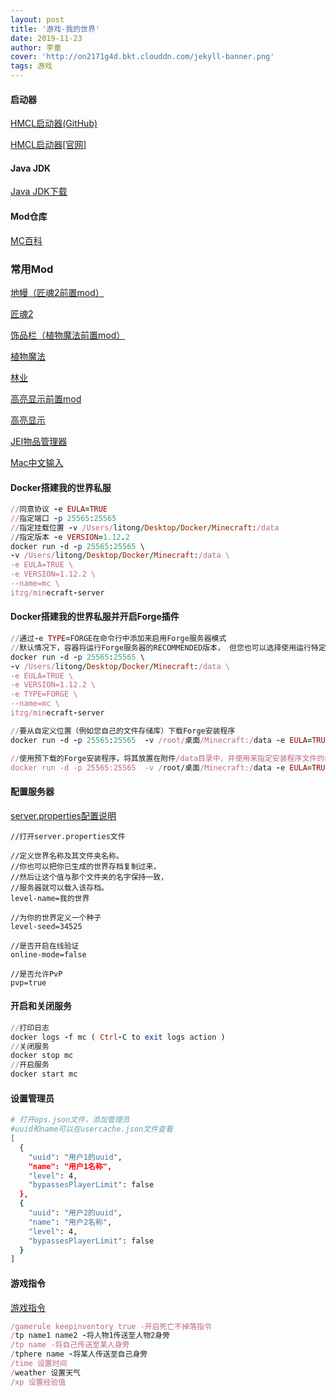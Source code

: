 ```yaml
---
layout: post
title: '游戏-我的世界'
date: 2019-11-23
author: 李童
cover: 'http://on2171g4d.bkt.clouddn.com/jekyll-banner.png'
tags: 游戏
---
```


#### 启动器

[HMCL启动器(GitHub)](https://github.com/huanghongxun/HMCL)

[HMCL启动器[官网]](https://hmcl.huangyuhui.net/)

#### Java JDK

[Java JDK下载](https://www.oracle.com/technetwork/java/javase/downloads/index.html)

#### Mod仓库

[MC百科](http://mcmod.cn)

### 常用Mod

[地幔（匠魂2前置mod）](https://www.mcmod.cn/class/329.html)

[匠魂2](https://www.mcmod.cn/class/683.html)

[饰品栏（植物魔法前置mod）](https://www.mcmod.cn/class/473.html)

[植物魔法](https://www.mcmod.cn/class/332.html)

[林业](https://www.mcmod.cn/class/5.html)

[高亮显示前置mod](https://www.mcmod.cn/class/1411.html)

[高亮显示](https://www.mcmod.cn/class/668.html)

[JEI物品管理器](https://www.mcmod.cn/class/459.html)

[Mac中文输入](https://github.com/Axeryok/CocoaInput)

#### Docker搭建我的世界私服

```ruby
//同意协议 -e EULA=TRUE
//指定端口 -p 25565:25565
//指定挂载位置 -v /Users/litong/Desktop/Docker/Minecraft:/data
//指定版本 -e VERSION=1.12.2
docker run -d -p 25565:25565 \
-v /Users/litong/Desktop/Docker/Minecraft:/data \
-e EULA=TRUE \
-e VERSION=1.12.2 \
--name=mc \
itzg/minecraft-server
```

#### Docker搭建我的世界私服并开启Forge插件

```ruby
//通过-e TYPE=FORGE在命令行中添加来启用Forge服务器模式
//默认情况下，容器将运行Forge服务器的RECOMMENDED版本， 但您也可以选择使用运行特定版本。-e FORGEVERSION=10.13.4.1448
docker run -d -p 25565:25565 \
-v /Users/litong/Desktop/Docker/Minecraft:/data \
-e EULA=TRUE \
-e VERSION=1.12.2 \
-e TYPE=FORGE \
--name=mc \
itzg/minecraft-server

//要从自定义位置（例如您自己的文件存储库）下载Forge安装程序
docker run -d -p 25565:25565  -v /root/桌面/Minecraft:/data -e EULA=TRUE -e VERSION=1.12.2 -e TYPE=FORGE -e FORGE_INSTALLER_URL=http://HOST/forge-1.11.2-13.20.0.2228-installer.jar --name=mc itzg/minecraft-server

//使用预下载的Forge安装程序，将其放置在附件/data目录中，并使用来指定安装程序文件的名称FORGE_INSTALLER
docker run -d -p 25565:25565  -v /root/桌面/Minecraft:/data -e EULA=TRUE -e VERSION=1.12.2 -e TYPE=FORGE -e FORGE_INSTALLER=forge-1.12.2-14.23.5.2768-installer.jar --name=mc itzg/minecraft-server
```

#### 配置服务器

[server.properties配置说明](https://minecraft-zh.gamepedia.com/Server.properties)

```
//打开server.properties文件

//定义世界名称及其文件夹名称。
//你也可以把你已生成的世界存档复制过来，
//然后让这个值与那个文件夹的名字保持一致，
//服务器就可以载入该存档。
level-name=我的世界

//为你的世界定义一个种子
level-seed=34525

//是否开启在线验证
online-mode=false

//是否允许PvP
pvp=true
```

#### 开启和关闭服务

```ruby
//打印日志
docker logs -f mc ( Ctrl-C to exit logs action )
//关闭服务
docker stop mc
//开启服务
docker start mc
```

#### 设置管理员

```bash
# 打开ops.json文件，添加管理员
#uuid和name可以在usercache.json文件查看
[
  {
    "uuid": "用户1的uuid",
    "name": "用户1名称",
    "level": 4,
    "bypassesPlayerLimit": false
  },
  {
    "uuid": "用户2的uuid",
    "name": "用户2名称",
    "level": 4,
    "bypassesPlayerLimit": false
  }
]
```

#### 游戏指令

[游戏指令](https://minecraft-zh.gamepedia.com/%E5%91%BD%E4%BB%A4)

```ruby
/gamerule keepinventory true -开启死亡不掉落指令
/tp name1 name2 -将人物1传送至人物2身旁
/tp name -将自己传送至某人身旁
/tphere name -将某人传送至自己身旁
/time 设置时间
/weather 设置天气
/xp 设置经验值
```

